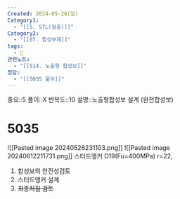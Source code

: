```yaml
---
Created: 2024-05-26(일)
Category1:
  - "[[5. STL(철골)]]"
Category2:
  - "[[07. 합성부재]]"
tags:
  - 🧮
관련노트:
  - "[[S14. 노출형 합성보]]"
정답:
  - "[[5035 풀이]]"
---
```

중요::5
풀이::X
반복도::10
설명::노출형합성보 설계 (완전합성보)
#  5035
![[Pasted image 20240526231103.png]]
![[Pasted image 20240612211731.png]]
스터드앵커 D19(Fu=400MPa)
r=22,
1. 합성보의 안전성검토
2. 스터드앵커 설계
3. ~~최종처짐 검토~~ 